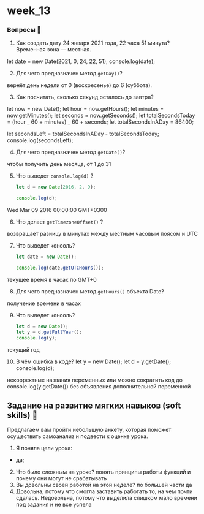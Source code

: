 # week_13

### Вопросы 💎

1. Как создать дату 24 января 2021 года, 22 часа 51 минута? Временная зона — местная.

let date = new Date(2021, 0, 24, 22, 51); console.log(date);

2. Для чего предназначен метод `getDay()`?

вернёт день недели от 0 (воскресенье) до 6 (суббота).

3. Как посчитать, сколько секунд осталось до завтра?

let now = new Date(); let hour = now.getHours(); let minutes = now.getMinutes(); let seconds = now.getSeconds(); let totalSecondsToday = (hour _ 60 + minutes) _ 60 + seconds; let totalSecondsInADay = 86400;

let secondsLeft = totalSecondsInADay - totalSecondsToday; console.log(secondsLeft);

4. Для чего предназначен метод `getDate()`?

чтобы получить день месяца, от 1 до 31

5. Что выведет `console.log(d)` ?

   ```jsx
   let d = new Date(2016, 2, 9);

   console.log(d);
   ```

Wed Mar 09 2016 00:00:00 GMT+0300

6. Что делает `getTimezoneOffset()` ?

возвращает разницу в минутах между местным часовым поясом и UTC

7. Что выведет консоль?

   ```jsx
   let date = new Date();

   console.log(date.getUTCHours());
   ```

текущее время в часах по GMT+0

8. Для чего предназначен метод `getHours()` объекта Date?

получение времени в часах

9. Что выведет консоль?

   ```jsx
   let d = new Date();
   let y = d.getFullYear();
   console.log(y);
   ```

текущий год

10. В чём ошибка в коде? let y = new Date(); let d = y.getDate(); console.log(d);

некорректные названия переменных или можно сократить код до console.log(y.getDate()) без объявления дополнительной переменной

## Задание на развитие мягких навыков (soft skills) 🔮

Предлагаем вам пройти небольшую анкету, которая поможет осуществить самоанализ и подвести к оценке урока.

1. Я поняла цели урока:

- да;

2. Что было сложным на уроке? понять принципы работы функций и почему они могут не срабатывать
3. Вы довольны своей работой на этой неделе? по большей части да
4. Довольна, потому что смогла заставить работать то, на чем почти сдалась. Недовольна, потому что выделила слишком мало времени под задания и не все успела
